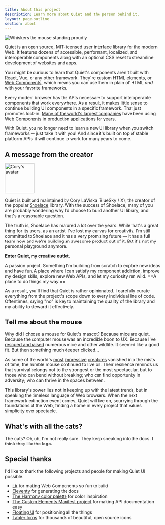 ```yaml
---
title: About this project
description: Learn more about Quiet and the person behind it.
layout: page-outline
section: about
---
```


<img class="whiskers-end" src="/assets/images/whiskers/standing-proud.svg" alt="Whiskers the mouse standing proudly">

Quiet is an open source, MIT-licensed user interface library for the modern Web. It features dozens of accessible, performant, localized, and interoperable components along with an optional CSS reset to streamline development of websites and apps.

You might be curious to learn that Quiet's components aren't built with React, Vue, or any other framework. They're custom HTML elements, or [Web Components](https://developer.mozilla.org/en-US/docs/Web/API/Web_components), which means you can use them in plain ol' HTML _and_ with your favorite frameworks.

Every modern browser has the APIs necessary to support interoperable components that work everywhere. As a result, it makes little sense to continue building UI components in a specific framework. That just promotes lock-in. [Many of the world's largest companies](https://arewebcomponentsathingyet.com/) have been using Web Components in production applications for years.

With Quiet, you no longer need to learn a new UI library when you switch frameworks — just take it with you! And since it's built on top of stable platform APIs, it will continue to work for many years to come.

## A message from the creator

<a href="https://x.com/cory_laviska" data-no-external-icon>
  <img 
    class="avatar"
    src="https://gravatar.com/avatar/bf1b3b95fd5b096a3592247c29667b33?s=400"
    alt="Cory's avatar"
    width="96"
    height="96"
  >
</a>

Quiet is built and maintained by Cory LaViska ([BlueSky](https://bsky.app/profile/cory.laviska.com) / [X](https://x.com/cory_laviska)), the creator of the popular [Shoelace](https://shoelace.style/) library. With the success of Shoelace, many of you are probably wondering why I'd choose to build another UI library, and that's a reasonable question.

The truth is, Shoelace has matured a lot over the years. While that's a great thing for its users, as an artist, I've lost my canvas for creativity. I'm still committed to Shoelace and it has a very promising future — it has a full team now and we're building an awesome product out of it. But it's not my personal playground anymore.

**Enter Quiet, my creative outlet.**

A passion project. Something I'm building from scratch to explore new ideas and have fun. A place where I can satisfy my component addiction, improve my design skills, explore new Web APIs, and let my curiosity run wild. ==A place to do things my way.==

As a result, you'll find that Quiet is rather opinionated. I carefully curate everything from the project's scope down to every individual line of code. Oftentimes, saying "no" is key to maintaining the quality of the library and my ability to steward it effectively.

## Tell me about the mouse

Why did I choose a mouse for Quiet's mascot? Because mice are quiet. Because the computer mouse was an incredible boon to UX. Because I've [rescued and raised](https://x.com/cory_laviska/status/1508128840937316360) numerous mice and other wildlife. It seemed like a good fit. But then something much deeper clicked…

As some of the world's [most](https://en.wikipedia.org/wiki/Dinosaur) [impressive](https://en.wikipedia.org/wiki/Woolly_mammoth) [creatures](https://en.wikipedia.org/wiki/Smilodon) vanished into the mists of time, the humble mouse continued to live on. Their resilience reminds us that survival belongs not to the strongest or the most spectacular, but to those who can bend without breaking; who can find opportunity in adversity; who can thrive in the spaces between.

This library's power lies not in keeping up with the latest trends, but in speaking the timeless language of Web browsers. When the next framework extinction event comes, Quiet will live on, scurrying through the foundations of the Web, finding a home in every project that values simplicity over spectacle.

## What's with all the cats?

The cats? Oh, uh, I'm not really sure. They keep sneaking into the docs. I think they like the logo.
## Special thanks

I'd like to thank the following projects and people for making Quiet UI possible.

- [Lit](https://lit.dev/) for making Web Components so fun to build
- [Eleventy](https://www.11ty.dev/) for generating the docs
- [The Harmony color palette](https://evilmartians.com/opensource/harmony) for color inspiration
- [The Custom Elements Manifest project](https://custom-elements-manifest.open-wc.org/) for making API documentation easy
- [Floating UI](https://floating-ui.com/) for positioning all the things
- [Tabler Icons](https://tabler.io/icons) for thousands of beautiful, open source icons
